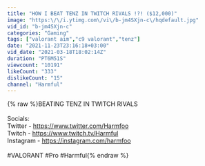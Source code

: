 ```yaml
---
title: "HOW I BEAT TENZ IN TWITCH RIVALS !?! ($12,000)"
image: "https:\/\/i.ytimg.com\/vi\/b-jm4SXjn-c\/hqdefault.jpg"
vid_id: "b-jm4SXjn-c"
categories: "Gaming"
tags: ["valorant aim","c9 valorant","tenz"]
date: "2021-11-23T23:16:18+03:00"
vid_date: "2021-03-18T18:02:14Z"
duration: "PT6M51S"
viewcount: "10191"
likeCount: "333"
dislikeCount: "15"
channel: "Harmful"
---
```

{% raw %}BEATING TENZ IN TWITCH RIVALS<br /><br />Socials:<br />Twitter - <a rel="nofollow" target="blank" href="https://www.twitter.com/Harmfoo​​">https://www.twitter.com/Harmfoo​​</a><br />Twitch - <a rel="nofollow" target="blank" href="https://www.twitch.tv/Harmful​​">https://www.twitch.tv/Harmful​​</a><br />Instagram - <a rel="nofollow" target="blank" href="https://instagram.com/harmfoo​">https://instagram.com/harmfoo​</a><br /><br />#VALORANT #Pro #Harmful{% endraw %}
